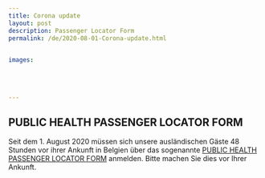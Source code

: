 ```yaml
---
title: Corona update
layout: post
description: Passenger Locator Form
permalink: /de/2020-08-01-Corona-update.html

    
images: 
    
    
    
    
---
```


## PUBLIC HEALTH PASSENGER LOCATOR FORM

Seit dem 1. August 2020 müssen sich unsere ausländischen Gäste 48 Stunden vor ihrer Ankunft in Belgien über das sogenannte [PUBLIC HEALTH PASSENGER LOCATOR FORM](https://travel.info-coronavirus.be/de/public-health-passenger-locator-form) anmelden. Bitte machen Sie dies vor Ihrer Ankunft.